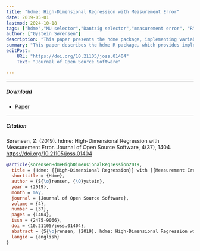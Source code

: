 ```yaml
---
title: "hdme: High-Dimensional Regression with Measurement Error" 
date: 2019-05-01
lastmod: 2024-10-18
tags: ["hdme","MU selector","Dantzig selector","measurement error", "R"]
author: ["Øystein Sørensen"]
description: "This paper presents the hdme package, implementing variable selection methods for regression with covariate measurement error." 
summary: "This paper describes the hdme R package, which provides implementation of  variable selection in the presence of measurement error. Published in Journal of Open Source Software."
editPost:
    URL: "https://doi.org/10.21105/joss.01404"
    Text: "Journal of Open Source Software"

---
```


---

##### Download

+ [Paper](https://doi.org/10.21105/joss.01404)


---

##### Citation

Sørensen, Ø. (2019). hdme: High-Dimensional Regression with Measurement Error. Journal of Open Source Software, 4(37), 1404. https://doi.org/10.21105/joss.01404


```BibTeX
@article{sorensenHdmeHighDimensionalRegression2019,
  title = {Hdme: {{High-Dimensional Regression}} with {{Measurement Error}}},
  shorttitle = {Hdme},
  author = {S{\o}rensen, {\O}ystein},
  year = {2019},
  month = may,
  journal = {Journal of Open Source Software},
  volume = {4},
  number = {37},
  pages = {1404},
  issn = {2475-9066},
  doi = {10.21105/joss.01404},
  abstract = {S{\o}rensen, (2019). hdme: High-Dimensional Regression with Measurement Error. Journal of Open Source Software, 4(37), 1404, https://doi.org/10.21105/joss.01404},
  langid = {english}
}
```

